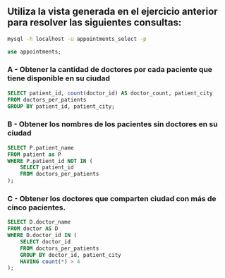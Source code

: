 ## Utiliza la vista generada en el ejercicio anterior para resolver las siguientes consultas:

```bash
mysql -h localhost -u appointments_select -p
```
```sql
use appointments;
```

### A - Obtener la cantidad de doctores por cada paciente que tiene disponible en su ciudad
```sql
SELECT patient_id, count(doctor_id) AS doctor_count, patient_city 
FROM doctors_per_patients 
GROUP BY patient_id, patient_city;
```

### B - Obtener los nombres de los pacientes sin doctores en su ciudad
```sql
SELECT P.patient_name 
FROM patient as P 
WHERE P.patient_id NOT IN (
    SELECT patient_id 
    FROM doctors_per_patients
);
```

### C - Obtener los doctores que comparten ciudad con más de cinco pacientes.
```sql
SELECT D.doctor_name 
FROM doctor AS D 
WHERE D.doctor_id IN (
    SELECT doctor_id 
    FROM doctors_per_patients 
    GROUP BY doctor_id, patient_city 
    HAVING count(*) > 4
);
```
